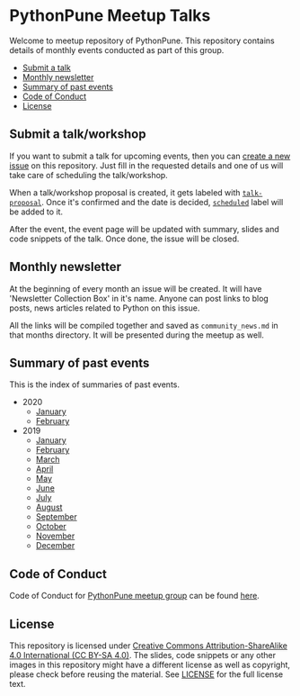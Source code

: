 # PythonPune Meetup Talks

Welcome to meetup repository of PythonPune. This repository contains
details of monthly events conducted as part of this group.

* [Submit a talk](#submit-a-talkworkshop)
* [Monthly newsletter](#monthly-newsletter)
* [Summary of past events](#summary-of-past-events)
* [Code of Conduct](#code-of-conduct)
* [License](#license)

## Submit a talk/workshop
If you want to submit a talk for upcoming events, then you can [create
a new
issue](https://github.com/pythonpune/meetup-talks/issues/new/choose)
on this repository. Just fill in the requested details and one of us
will take care of scheduling the talk/workshop.

When a talk/workshop proposal is created, it gets labeled with
[`talk-proposal`](https://github.com/pythonpune/meetup-talks/issues?q=label:talk-proposal). Once
it's confirmed and the date is decided,
[`scheduled`](https://github.com/pythonpune/meetup-talks/issues?q=label:scheduled)
label will be added to it.

After the event, the event page will be updated with summary, slides
and code snippets of the talk. Once done, the issue will be closed.

## Monthly newsletter
At the beginning of every month an issue will be created. It will have
'Newsletter Collection Box' in it's name. Anyone can post links to
blog posts, news articles related to Python on this issue.

All the links will be compiled together and saved as
`community_news.md` in that months directory. It will be presented
during the meetup as well.

## Summary of past events
This is the index of summaries of past events.

* 2020
  * [January](./2020/January/README.md)
  * [February](./2020/February/README.md)
* 2019
  * [January](./2019/January/README.md)
  * [February](./2019/February/README.md)
  * [March](./2019/March/README.md)
  * [April](./2019/April/README.md)
  * [May](./2019/May/README.md)
  * [June](./2019/June/README.md)
  * [July](./2019/July/README.md)
  * [August](./2019/August/README.md)
  * [September](./2019/September/README.md)
  * [October](./2019/October/README.md)
  * [November](./2019/November/README.md)
  * [December](./2019/December/README.md)


## Code of Conduct
Code of Conduct for [PythonPune meetup
group](https://meetup.com/PythonPune) can be found
[here](./CODE_OF_CONDUCT.md).

## License
This repository is licensed under [Creative Commons
Attribution-ShareAlike 4.0 International (CC BY-SA
4.0)](https://creativecommons.org/licenses/by-sa/4.0/). The slides,
code snippets or any other images in this repository might have a
different license as well as copyright, please check before reusing
the material. See [LICENSE](./LICENSE) for the full license text.
